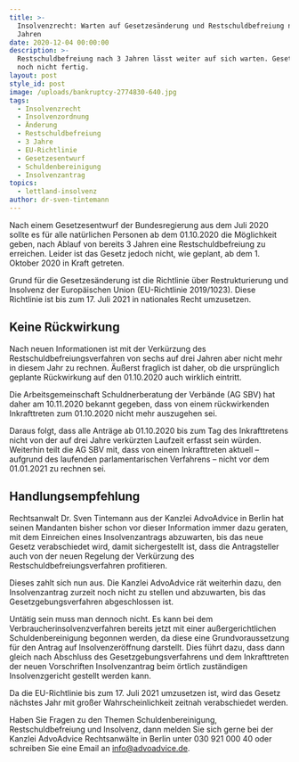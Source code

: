 ```yaml
---
title: >-
  Insolvenzrecht: Warten auf Gesetzesänderung und Restschuldbefreiung nach 3
  Jahren
date: 2020-12-04 00:00:00
description: >-
  Restschuldbefreiung nach 3 Jahren lässt weiter auf sich warten. Gesetzgeber
  noch nicht fertig.
layout: post
style_id: post
image: /uploads/bankruptcy-2774830-640.jpg
tags:
  - Insolvenzrecht
  - Insolvenzordnung
  - Änderung
  - Restschuldbefreiung
  - 3 Jahre
  - EU-Richtlinie
  - Gesetzesentwurf
  - Schuldenbereinigung
  - Insolvenzantrag
topics:
  - lettland-insolvenz
author: dr-sven-tintemann
---
```


Nach einem Gesetzesentwurf der Bundesregierung aus dem Juli 2020 sollte es für alle natürlichen Personen ab dem 01.10.2020 die Möglichkeit geben, nach Ablauf von bereits 3 Jahren eine Restschuldbefreiung zu erreichen. Leider ist das Gesetz jedoch nicht, wie geplant, ab dem 1. Oktober 2020 in Kraft getreten.

Grund für die Gesetzesänderung ist die Richtlinie über Restrukturierung und Insolvenz der Europäischen Union (EU-Richtlinie 2019/1023). Diese Richtlinie ist bis zum 17. Juli 2021 in nationales Recht umzusetzen.

## **Keine Rückwirkung**

Nach neuen Informationen ist mit der Verkürzung des Restschuldbefreiungsverfahren von sechs auf drei Jahren aber nicht mehr in diesem Jahr zu rechnen. Äu&szlig;erst fraglich ist daher, ob die ursprünglich geplante Rückwirkung auf den 01.10.2020 auch wirklich eintritt.

Die Arbeitsgemeinschaft Schuldnerberatung der Verbände (AG SBV) hat daher am 10.11.2020 bekannt gegeben, dass von einem rückwirkenden Inkrafttreten zum 01.10.2020 nicht mehr auszugehen sei.

Daraus folgt, dass alle Anträge ab 01.10.2020 bis zum Tag des Inkrafttretens nicht von der auf drei Jahre verkürzten Laufzeit erfasst sein würden. Weiterhin teilt die AG SBV mit, dass von einem Inkrafttreten aktuell – aufgrund des laufenden parlamentarischen Verfahrens – nicht vor dem 01.01.2021 zu rechnen sei.

## **Handlungsempfehlung**

Rechtsanwalt Dr. Sven Tintemann aus der Kanzlei AdvoAdvice in Berlin hat seinen Mandanten bisher schon vor dieser Information immer dazu geraten, mit dem Einreichen eines Insolvenzantrags abzuwarten, bis das neue Gesetz verabschiedet wird, damit sichergestellt ist, dass die Antragsteller auch von der neuen Regelung der Verkürzung des Restschuldbefreiungsverfahren profitieren.

Dieses zahlt sich nun aus. Die Kanzlei AdvoAdvice rät weiterhin dazu, den Insolvenzantrag zurzeit noch nicht zu stellen und abzuwarten, bis das Gesetzgebungsverfahren abgeschlossen ist.

Untätig sein muss man dennoch nicht. Es kann bei dem Verbraucherinsolvenzverfahren bereits jetzt mit einer au&szlig;ergerichtlichen Schuldenbereinigung begonnen werden, da diese eine Grundvoraussetzung für den Antrag auf Insolvenzeröffnung darstellt. Dies führt dazu, dass dann gleich nach Abschluss des Gesetzgebungsverfahrens und dem Inkrafttreten der neuen Vorschriften Insolvenzantrag beim örtlich zuständigen Insolvenzgericht gestellt werden kann.

Da die EU-Richtlinie bis zum 17. Juli 2021 umzusetzen ist, wird das Gesetz nächstes Jahr mit gro&szlig;er Wahrscheinlichkeit zeitnah verabschiedet werden.

Haben Sie Fragen zu den Themen Schuldenbereinigung, Restschuldbefreiung und Insolvenz, dann melden Sie sich gerne bei der Kanzlei AdvoAdvice Rechtsanwälte in Berlin unter 030 921 000 40 oder schreiben Sie eine Email an info@advoadvice.de.